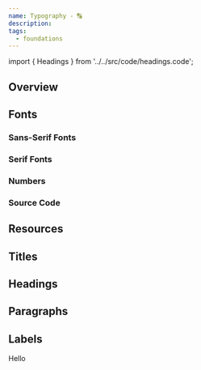 ```yaml
---
name: Typography - 🔠
description:
tags:
  - foundations
---
```


<!-- CODE IMPORTS -->

<!-- prettier-ignore -->
import { Headings } from '../../src/code/headings.code';

<!-- END CODE IMPORTS -->

<DocHeader props={props}/>

## Overview

## Fonts

### Sans-Serif Fonts

### Serif Fonts

### Numbers

### Source Code

## Resources

## Titles

## Headings

<ThemeWrapper>
  <Headings/>
</ThemeWrapper>

## Paragraphs

## Labels

<ThemeWrapper>
<Label>Hello</Label>
</ThemeWrapper>
